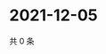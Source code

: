 # 2021-12-05

共 0 条

<!-- BEGIN WEIBO -->
<!-- 最后更新时间 Sun Dec 05 2021 05:12:58 GMT+0800 (China Standard Time) -->

<!-- END WEIBO -->
